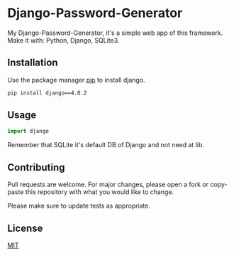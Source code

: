 # Django-Password-Generator
My Django-Password-Generator, it's a simple web app of this framework. 
Make it with: Python, Django, SQLite3.

## Installation

Use the package manager [pip](https://pip.pypa.io/en/stable/) to install django.

```bash
pip install django==4.0.2
```

## Usage

```python
import django

```
Remember that SQLite it's default DB of Django and not need at lib.

## Contributing
Pull requests are welcome. For major changes, please open a fork or copy-paste this repository with what you would like to change.

Please make sure to update tests as appropriate.

## License
[MIT](https://choosealicense.com/licenses/mit/)
